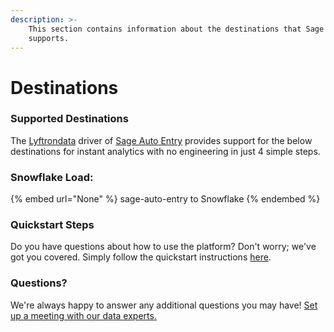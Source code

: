 ```yaml
---
description: >-
    This section contains information about the destinations that Sage Auto Entry
    supports.
---
```


# Destinations

### Supported Destinations

The [Lyftrondata](https://www.lyftrondata.com/) driver of [Sage Auto Entry](None) provides support for the below destinations for instant analytics with no engineering in just 4 simple steps.

### Snowflake Load:

{% embed url="None" %}
sage-auto-entry to Snowflake
{% endembed %}

### Quickstart Steps

Do you have questions about how to use the platform? Don't worry; we've got you covered. Simply follow the quickstart instructions [here](README.md).

### Questions? <a href="#questions" id="questions"></a>

We're always happy to answer any additional questions you may have! [Set up a meeting with our data experts.](https://www.lyftrondata.com/book-a-meeting/)
